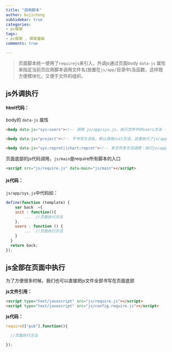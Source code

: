 ```yaml
---
title: "调用脚本"
author: bujichong
subSidebar: true
categories:
- pc框架
tags:
- pc框架 , 框架基础
comments: true

---
```


> 页面脚本统一使用了`requirejs`来引入，外调js通过页面body `data-js` 属性来指定当前页应用脚本调用文件名(放置在`js/app/`目录中)及函数，这样既方便模块化，又便于文件的组织。

## js外调执行

#### **html代码**：
body的 `data-js` 属性

```html
<body data-js="sys:users"><!-- 调用 js/app/sys.js，执行文件中的users方法 -->

<body data-js="project"><!-- 不书写方法名，默认调用init方法，这里执行了js/app/project.js文件中的init方法，省略 :init 的书写 -->

<body data-js="sys:reprot||chart:reprot"><!-- 多文件多方法调用：执行js/app/sys.js中的reprot方法和js/app/chart.js中的reprot方法 -->
```

页面底部的js代码调用，`js/main`是require所有脚本的入口

```html
<script src="js/require.js" data-main="js/main"></script>
```

#### **js代码：**

`js/app/sys.js`中代码如：

```js
define(function (template) {
    var back  ={
    init : function(){
        ...  //页面执行方法
    },
    users : function () {
        ...  //页面执行方法
    }
  }
  return back;
});
```



## js全部在页面中执行

为了方便很多时候，我们也可以直接把js文件全部书写在页面底部

**js文件引用：**

```html
<script type="text/javascript" src="js/require.js"></script>
<script type="text/javascript" src="js/config.require.js"></script>
```

**js代码：**

```js
require(["pub"],function(){

  //页面执行方法

});
```
